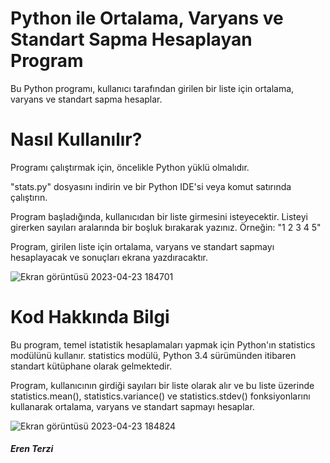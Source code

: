 # Python ile Ortalama, Varyans ve Standart Sapma Hesaplayan Program
Bu Python programı, kullanıcı tarafından girilen bir liste için ortalama, varyans ve standart sapma hesaplar.

# Nasıl Kullanılır? 
Programı çalıştırmak için, öncelikle Python yüklü olmalıdır.

"stats.py" dosyasını indirin ve bir Python IDE'si veya komut satırında çalıştırın.

Program başladığında, kullanıcıdan bir liste girmesini isteyecektir. Listeyi girerken sayıları aralarında bir boşluk bırakarak yazınız. Örneğin: "1 2 3 4 5"

Program, girilen liste için ortalama, varyans ve standart sapmayı hesaplayacak ve sonuçları ekrana yazdıracaktır.

![Ekran görüntüsü 2023-04-23 184701](https://user-images.githubusercontent.com/86615310/233849921-40ac454b-68fe-4d8b-85bb-aebe2adb2707.png)

# Kod Hakkında Bilgi
Bu program, temel istatistik hesaplamaları yapmak için Python'ın statistics modülünü kullanır. statistics modülü, Python 3.4 sürümünden itibaren standart kütüphane olarak gelmektedir.

Program, kullanıcının girdiği sayıları bir liste olarak alır ve bu liste üzerinde statistics.mean(), statistics.variance() ve statistics.stdev() fonksiyonlarını kullanarak ortalama, varyans ve standart sapmayı hesaplar.


![Ekran görüntüsü 2023-04-23 184824](https://user-images.githubusercontent.com/86615310/233850110-37634ef1-d8ee-4479-8ad8-7ae421c8f915.png)

##### Eren Terzi
